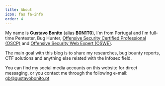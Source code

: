 ```yaml
---
title: About
icon: fas fa-info
order: 4
---
```


My name is **Gustavo Bonito** (alias **B0N1T0**), I'm from Portugal and I'm full-time Pentester, Bug Hunter, [Offensive Security Certified Professional (OSCP)](https://www.youracclaim.com/badges/058f7d67-06a4-4496-a30f-afc154db954c/public_url) and [Offensive Security Web Expert (OSWE)](https://www.credly.com/badges/7873ef7b-c25b-4075-9d67-9df8ef27e1ad/public_url).

The main goal with this blog is to share my researches, bug bounty reports, CTF solutions and anything else related with the Infosec field.

You can find my social media accounts on this website for direct messaging, or you contact me through the following e-mail: [gb@gustavobonito.pt](mailto:gb@gustavobonito.pt)
